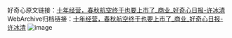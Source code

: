好奇心原文链接：[十年经营，春秋航空终于也要上市了_商业_好奇心日报-许冰清](https://www.qdaily.com/articles/4345.html)
WebArchive归档链接：[十年经营，春秋航空终于也要上市了_商业_好奇心日报-许冰清](http://web.archive.org/web/20170313144838/http://www.qdaily.com:80/articles/4345.html)
![image](http://ww3.sinaimg.cn/large/007d5XDply1g3vfcv4rwfj30u02sp4qp)